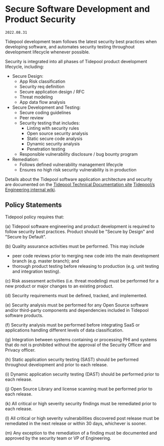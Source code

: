 # Secure Software Development and Product Security

`2022.08.31`

Tidepool development team follows the latest security best practices when
developing software, and automates security testing throughout development
lifecycle whenever possible.

Security is integrated into all phases of Tidepool product development lifecycle,
including:

* Secure Design:
    * App Risk classification
    * Security req definition
    * Secure application design / RFC
    * Threat modeling
    * App data flow analysis
* Secure Development and Testing:
    * Secure coding guidelines
    * Peer review
    * Security testing that includes:
        * Linting with security rules
        * Open source security analysis
        * Static secure code analysis
        * Dynamic security analysis
        * Penetration testing
    * Responsible vulnerability disclosure / bug bounty program
* Remediation:
    * Follows defined vulnerability management lifecycle
    * Ensures no high risk security vulnerability is in production

Details about the Tidepool software application architecture and
security are documented on the [Tidepool Technical Documentation site](https://tidepool.atlassian.net/l/cp/PBK1MLhN) [Tidepool/s Engineering internal wiki](https://tidepool.atlassian.net/wiki/spaces/TE/overview).

## Policy Statements

Tidepool policy requires that:

(a) Tidepool software engineering and product development is required to follow
security best practices. Product should be "Secure by Design" and "Secure by
Default".

(b) Quality assurance activities must be performed. This may include

* peer code reviews prior to merging new code into the main development branch
(e.g. master branch); and
* thorough product testing before releasing to production (e.g. unit testing
and integration testing).

(c) Risk assessment activities (i.e. threat modeling) must be performed for a
new product or major changes to an existing product.

(d) Security requirements must be defined, tracked, and implemented.

(e) Security analysis must be performed for any Open Source software and/or
third-party components and dependencies included in Tidepool software products.

(f) Security analysis must be performed before integrating SaaS or applications handling different levels of data classification.

(g) Integration between systems containing or processing PHI and systems that do not is prohibited without the approval of the Security Officer and Privacy officer. 

(h) Static application security testing (SAST) should be performed throughout
development and prior to each release.

(i) Dynamic application security testing (DAST) should be performed prior to each
release.

(j) Open Source Library and license scanning must be performed prior to each release.

(k) All critical or high severity security findings must be remediated prior to
each release.

(l) All critical or high severity vulnerabilities discovered post release must
be remediated in the next release or within 30 days, whichever is sooner.

(m) Any exception to the remediation of a finding must be documented and
approved by the security team or VP of Engineering.

